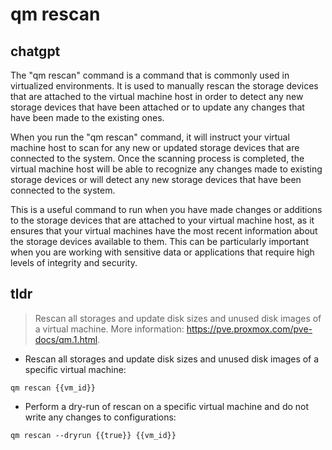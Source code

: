 # qm rescan 
## chatgpt 
The "qm rescan" command is a command that is commonly used in virtualized environments. It is used to manually rescan the storage devices that are attached to the virtual machine host in order to detect any new storage devices that have been attached or to update any changes that have been made to the existing ones.

When you run the "qm rescan" command, it will instruct your virtual machine host to scan for any new or updated storage devices that are connected to the system. Once the scanning process is completed, the virtual machine host will be able to recognize any changes made to existing storage devices or will detect any new storage devices that have been connected to the system.

This is a useful command to run when you have made changes or additions to the storage devices that are attached to your virtual machine host, as it ensures that your virtual machines have the most recent information about the storage devices available to them. This can be particularly important when you are working with sensitive data or applications that require high levels of integrity and security. 

## tldr 
 
> Rescan all storages and update disk sizes and unused disk images of a virtual machine.
> More information: <https://pve.proxmox.com/pve-docs/qm.1.html>.

- Rescan all storages and update disk sizes and unused disk images of a specific virtual machine:

`qm rescan {{vm_id}}`

- Perform a dry-run of rescan on a specific virtual machine and do not write any changes to configurations:

`qm rescan --dryrun {{true}} {{vm_id}}`
